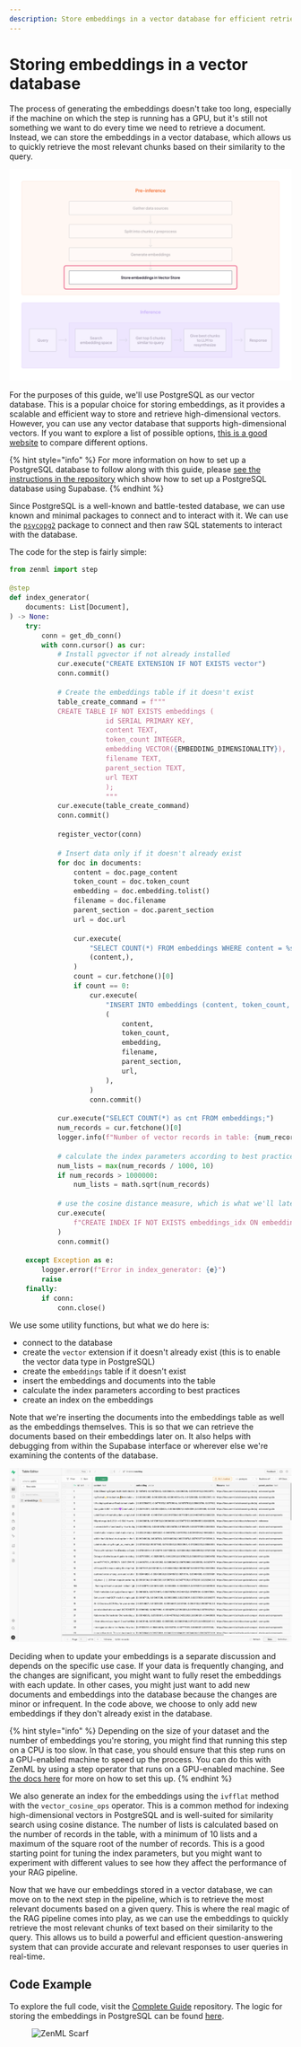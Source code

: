 ```yaml
---
description: Store embeddings in a vector database for efficient retrieval.
---
```


# Storing embeddings in a vector database

The process of generating the embeddings doesn't take too long, especially if the machine on which the step is running has a GPU, but it's still not something we want to do every time we need to retrieve a document. Instead, we can store the embeddings in a vector database, which allows us to quickly retrieve the most relevant chunks based on their similarity to the query.

![](../../../.gitbook/assets/rag-stage-3.png)

For the purposes of this guide, we'll use PostgreSQL as our vector database. This is a popular choice for storing embeddings, as it provides a scalable and efficient way to store and retrieve high-dimensional vectors. However, you can use any vector database that supports high-dimensional vectors. If you want to explore a list of possible options, [this is a good website](https://superlinked.com/vector-db-comparison/) to compare different options.

{% hint style="info" %}
For more information on how to set up a PostgreSQL database to follow along with this guide, please [see the instructions in the repository](https://github.com/zenml-io/zenml-projects/tree/main/llm-complete-guide) which show how to set up a PostgreSQL database using Supabase.
{% endhint %}

Since PostgreSQL is a well-known and battle-tested database, we can use known and minimal packages to connect and to interact with it. We can use the [`psycopg2`](https://www.psycopg.org/docs/) package to connect and then raw SQL statements to interact with the database.

The code for the step is fairly simple:

```python
from zenml import step

@step
def index_generator(
    documents: List[Document],
) -> None:
    try:
        conn = get_db_conn()
        with conn.cursor() as cur:
            # Install pgvector if not already installed
            cur.execute("CREATE EXTENSION IF NOT EXISTS vector")
            conn.commit()

            # Create the embeddings table if it doesn't exist
            table_create_command = f"""
            CREATE TABLE IF NOT EXISTS embeddings (
                        id SERIAL PRIMARY KEY,
                        content TEXT,
                        token_count INTEGER,
                        embedding VECTOR({EMBEDDING_DIMENSIONALITY}),
                        filename TEXT,
                        parent_section TEXT,
                        url TEXT
                        );
                        """
            cur.execute(table_create_command)
            conn.commit()

            register_vector(conn)

            # Insert data only if it doesn't already exist
            for doc in documents:
                content = doc.page_content
                token_count = doc.token_count
                embedding = doc.embedding.tolist()
                filename = doc.filename
                parent_section = doc.parent_section
                url = doc.url

                cur.execute(
                    "SELECT COUNT(*) FROM embeddings WHERE content = %s",
                    (content,),
                )
                count = cur.fetchone()[0]
                if count == 0:
                    cur.execute(
                        "INSERT INTO embeddings (content, token_count, embedding, filename, parent_section, url) VALUES (%s, %s, %s, %s, %s, %s)",
                        (
                            content,
                            token_count,
                            embedding,
                            filename,
                            parent_section,
                            url,
                        ),
                    )
                    conn.commit()

            cur.execute("SELECT COUNT(*) as cnt FROM embeddings;")
            num_records = cur.fetchone()[0]
            logger.info(f"Number of vector records in table: {num_records}")

            # calculate the index parameters according to best practices
            num_lists = max(num_records / 1000, 10)
            if num_records > 1000000:
                num_lists = math.sqrt(num_records)

            # use the cosine distance measure, which is what we'll later use for querying
            cur.execute(
                f"CREATE INDEX IF NOT EXISTS embeddings_idx ON embeddings USING ivfflat (embedding vector_cosine_ops) WITH (lists = {num_lists});"
            )
            conn.commit()

    except Exception as e:
        logger.error(f"Error in index_generator: {e}")
        raise
    finally:
        if conn:
            conn.close()
```

We use some utility functions, but what we do here is:

* connect to the database
* create the `vector` extension if it doesn't already exist (this is to enable the vector data type in PostgreSQL)
* create the `embeddings` table if it doesn't exist
* insert the embeddings and documents into the table
* calculate the index parameters according to best practices
* create an index on the embeddings

Note that we're inserting the documents into the embeddings table as well as the embeddings themselves. This is so that we can retrieve the documents based on their embeddings later on. It also helps with debugging from within the Supabase interface or wherever else we're examining the contents of the database.

![The Supabase editor interface](../../../.gitbook/assets/supabase-editor-interface.png)

Deciding when to update your embeddings is a separate discussion and depends on the specific use case. If your data is frequently changing, and the changes are significant, you might want to fully reset the embeddings with each update. In other cases, you might just want to add new documents and embeddings into the database because the changes are minor or infrequent. In the code above, we choose to only add new embeddings if they don't already exist in the database.

{% hint style="info" %}
Depending on the size of your dataset and the number of embeddings you're storing, you might find that running this step on a CPU is too slow. In that case, you should ensure that this step runs on a GPU-enabled machine to speed up the process. You can do this with ZenML by using a step operator that runs on a GPU-enabled machine. See [the docs here](https://github.com/zenml-io/zenml/blob/feature/GRO-1109-docs-fixes/docs/book/component-guide/step-operators/README.md) for more on how to set this up.
{% endhint %}

We also generate an index for the embeddings using the `ivfflat` method with the `vector_cosine_ops` operator. This is a common method for indexing high-dimensional vectors in PostgreSQL and is well-suited for similarity search using cosine distance. The number of lists is calculated based on the number of records in the table, with a minimum of 10 lists and a maximum of the square root of the number of records. This is a good starting point for tuning the index parameters, but you might want to experiment with different values to see how they affect the performance of your RAG pipeline.

Now that we have our embeddings stored in a vector database, we can move on to the next step in the pipeline, which is to retrieve the most relevant documents based on a given query. This is where the real magic of the RAG pipeline comes into play, as we can use the embeddings to quickly retrieve the most relevant chunks of text based on their similarity to the query. This allows us to build a powerful and efficient question-answering system that can provide accurate and relevant responses to user queries in real-time.

## Code Example

To explore the full code, visit the [Complete Guide](https://github.com/zenml-io/zenml-projects/tree/main/llm-complete-guide) repository. The logic for storing the embeddings in PostgreSQL can be found [here](https://github.com/zenml-io/zenml-projects/tree/main/llm-complete-guide/steps/populate\_index.py).

<figure><img src="https://static.scarf.sh/a.png?x-pxid=f0b4f458-0a54-4fcd-aa95-d5ee424815bc" alt="ZenML Scarf"><figcaption></figcaption></figure>
